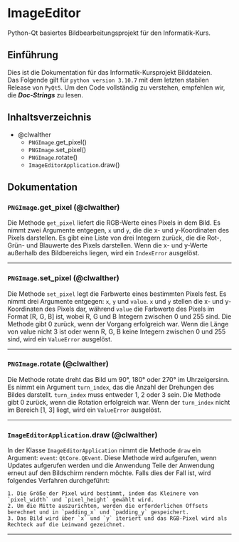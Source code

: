 # ImageEditor

Python-Qt basiertes Bildbearbeitungsprojekt für den Informatik-Kurs.

## Einführung

Dies ist die Dokumentation für das Informatik-Kursprojekt Bilddateien. <br>
Das Folgende gilt für `python version 3.10.7` mit dem letzten stabilen Release von `PyQt5`. Um den Code vollständig zu verstehen, empfehlen wir, die ***Doc-Strings*** zu lesen.

## Inhaltsverzeichnis

- @clwalther
    - `PNGImage`.get_pixel()
    - `PNGImage`.set_pixel()
    - `PNGImage`.rotate()
    - `ImageEditorApplication`.draw()

## Dokumentation
### `PNGImage`.get_pixel (@clwalther)

Die Methode `get_pixel` liefert die RGB-Werte eines Pixels in dem Bild. Es nimmt zwei Argumente entgegen, `x` und `y`, die die x- und y-Koordinaten des Pixels darstellen. Es gibt eine Liste von drei Integern zurück, die die Rot-, Grün- und Blauwerte des Pixels darstellen. Wenn die x- und y-Werte außerhalb des Bildbereichs liegen, wird ein `IndexError` ausgelöst.

---

### `PNGImage`.set_pixel (@clwalther)

Die Methode `set_pixel` legt die Farbwerte eines bestimmten Pixels fest. Es nimmt drei Argumente entgegen: `x`, `y` und `value`. `x` und `y` stellen die x- und y-Koordinaten des Pixels dar, während `value` die Farbwerte des Pixels im Format [R, G, B] ist, wobei R, G und B Integern zwischen 0 und 255 sind. Die Methode gibt 0 zurück, wenn der Vorgang erfolgreich war. Wenn die Länge von value nicht 3 ist oder wenn R, G, B keine Integern zwischen 0 und 255 sind, wird ein `ValueError` ausgelöst.

---

### `PNGImage`.rotate (@clwalther)

Die Methode rotate dreht das Bild um 90°, 180° oder 270° im Uhrzeigersinn. Es nimmt ein Argument `turn_index`, das die Anzahl der Drehungen des Bildes darstellt. `turn_index` muss entweder 1, 2 oder 3 sein. Die Methode gibt 0 zurück, wenn die Rotation erfolgreich war. Wenn der `turn_index` nicht im Bereich [1, 3] liegt, wird ein `ValueError` ausgelöst.


---

### `ImageEditorApplication`.draw (@clwalther)

In der Klasse `ImageEditorApplication` nimmt die Methode `draw` ein Argument: `event`: `QtCore.QEvent`. Diese Methode wird aufgerufen, wenn Updates aufgerufen werden und die Anwendung Teile der Anwendung erneut auf den Bildschirm rendern möchte. Falls dies der Fall ist, wird folgendes Verfahren durchgeführt:

    1. Die Größe der Pixel wird bestimmt, indem das Kleinere von `pixel_width` und `pixel_height` gewählt wird.
    2. Um die Mitte auszurichten, werden die erforderlichen Offsets berechnet und in `padding_x` und `padding_y` gespeichert.
    3. Das Bild wird über `x` und `y` iteriert und das RGB-Pixel wird als Rechteck auf die Leinwand gezeichnet.

---
